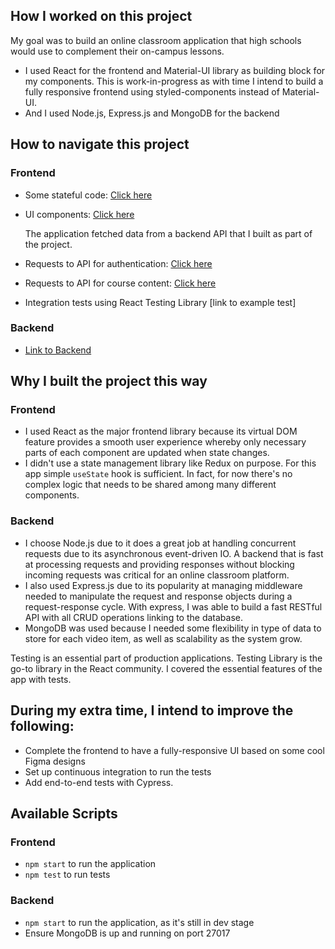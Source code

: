 ## How I worked on this project

My goal was to build an online classroom application that high schools would use to complement their on-campus lessons.

- I used React for the frontend and Material-UI library as building block for my components. This is work-in-progress as with time I intend to build a fully responsive frontend using styled-components instead of Material-UI.
- And I used Node.js, Express.js and MongoDB for the backend

## How to navigate this project

### Frontend

- Some stateful code: [Click here](https://github.com/Lambertyubin/e-Learning-platform-frontend/blob/main/src/components/course/Course.js#L96)
- UI components: [Click here](https://github.com/Lambertyubin/e-Learning-platform-frontend/blob/main/src/components/course/Course.js#L94)

  The application fetched data from a backend API that I built as part of the project.

- Requests to API for authentication: [Click here](https://github.com/Lambertyubin/e-Learning-platform-frontend/blob/main/src/components/auth/api-auth.js#L3)
- Requests to API for course content: [Click here](https://github.com/Lambertyubin/e-Learning-platform-frontend/blob/main/src/components/auth/api-auth.js#L3)

- Integration tests using React Testing Library [link to example test]

### Backend

- [Link to Backend](https://github.com/Lambertyubin/e_learning_backend)

## Why I built the project this way

### Frontend

- I used React as the major frontend library because its virtual DOM feature provides a smooth user experience whereby only necessary parts of each component are updated when state changes.
- I didn't use a state management library like Redux on purpose. For this app simple `useState` hook is sufficient. In fact, for now there's no complex logic that needs to be shared among many different components.

### Backend

- I choose Node.js due to it does a great job at handling concurrent requests due to its asynchronous event-driven IO. A backend that is fast at processing requests and providing responses without blocking incoming requests was critical for an online classroom platform.
- I also used Express.js due to its popularity at managing middleware needed to manipulate the request and response objects during a request-response cycle. With express, I was able to build a fast RESTful API with all CRUD operations linking to the database.
- MongoDB was used because I needed some flexibility in type of data to store for each video item, as well as scalability as the system grow.

Testing is an essential part of production applications. Testing Library is the go-to library in the React community. I covered the essential features of the app with tests.

## During my extra time, I intend to improve the following:

- Complete the frontend to have a fully-responsive UI based on some cool Figma designs
- Set up continuous integration to run the tests
- Add end-to-end tests with Cypress.

## Available Scripts

### Frontend

- `npm start` to run the application
- `npm test` to run tests

### Backend

- `npm start` to run the application, as it's still in dev stage
- Ensure MongoDB is up and running on port 27017
